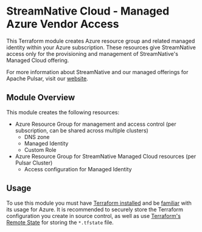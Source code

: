 <!--
  ~ Copyright 2023 StreamNative, Inc.
  ~
  ~ Licensed under the Apache License, Version 2.0 (the "License");
  ~ you may not use this file except in compliance with the License.
  ~ You may obtain a copy of the License at
  ~
  ~     http://www.apache.org/licenses/LICENSE-2.0
  ~
  ~ Unless required by applicable law or agreed to in writing, software
  ~ distributed under the License is distributed on an "AS IS" BASIS,
  ~ WITHOUT WARRANTIES OR CONDITIONS OF ANY KIND, either express or implied.
  ~ See the License for the specific language governing permissions and
  ~ limitations under the License.
-->

# StreamNative Cloud - Managed Azure Vendor Access

This Terraform module creates Azure resource group and related managed identity within your Azure subscription. These resources give StreamNative access only for the provisioning and management of StreamNative's Managed Cloud offering.

For more information about StreamNative and our managed offerings for Apache Pulsar, visit our [website](https://streamnative.io/streamnativecloud/).

## Module Overview

This module creates the following resources:

- Azure Resource Group for management and access control (per subscription, can be shared across multiple clusters)
  - DNS zone
  - Managed Identity
  - Custom Role
- Azure Resource Group for StreamNative Managed Cloud resources (per Pulsar Cluster)
  - Access configuration for Managed Identity

## Usage

To use this module you must have [Terraform installed](https://learn.hashicorp.com/tutorials/terraform/install-cli) and be [familiar](https://developer.hashicorp.com/terraform/tutorials/azure-get-started) with its usage for Azure. It is recommended to securely store the Terraform configuration you create in source control, as well as use [Terraform's Remote State](https://www.terraform.io/language/state/remote) for storing the `*.tfstate` file.



